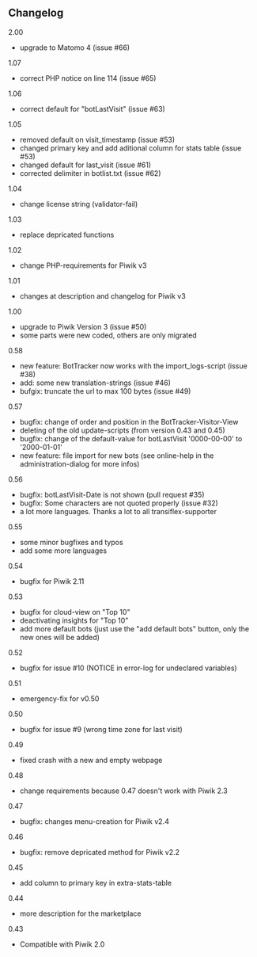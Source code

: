 ## Changelog
2.00
- upgrade to Matomo 4 (issue #66)

1.07
-  correct PHP notice on line 114 (issue #65)

1.06
-  correct default for "botLastVisit" (issue #63)

1.05

- removed default on visit_timestamp (issue #53)
- changed primary key and add aditional column for stats table (issue #53)
- changed default for last_visit (issue #61)
- corrected delimiter in botlist.txt (issue #62) 

1.04

- change license string (validator-fail)

1.03

- replace depricated functions

1.02

- change PHP-requirements for Piwik v3

1.01

- changes at description and changelog for Piwik v3

1.00

- upgrade to Piwik Version 3 (issue #50)
- some parts were new coded, others are only migrated

0.58

- new feature: BotTracker now works with the import_logs-script (issue #38)
- add: some new translation-strings (issue #46)
- bufgix: truncate the url to max 100 bytes (issue #49)

0.57

- bugfix: change of order and position in the BotTracker-Visitor-View
- deleting of the old update-scripts (from version 0.43 and 0.45)
- bugfix: change of the default-value for botLastVisit '0000-00-00' to '2000-01-01'
- new feature: file import for new bots (see online-help in the administration-dialog for more infos)

0.56

- bugfix: botLastVisit-Date is not shown (pull request #35)
- bugfix: Some characters are not quoted properly (issue #32)
- a lot more languages. Thanks a lot to all transiflex-supporter

0.55

- some minor bugfixes and typos
- add some more languages

0.54

- bugfix for Piwik 2.11

0.53

- bugfix for cloud-view on "Top 10"
- deactivating insights for "Top 10"
- add more default bots (just use the "add default bots" button, only the new ones will be added)

0.52

- bugfix for issue #10 (NOTICE in error-log for undeclared variables)

0.51

- emergency-fix for v0.50

0.50

- bugfix for issue #9 (wrong time zone for last visit)

0.49

- fixed crash with a new and empty webpage

0.48

- change requirements because 0.47 doesn't work with Piwik 2.3

0.47

- bugfix: changes menu-creation for Piwik v2.4

0.46

- bugfix: remove depricated method for Piwik v2.2

0.45

- add column to primary key in extra-stats-table

0.44

- more description for the marketplace

0.43

- Compatible with Piwik 2.0

